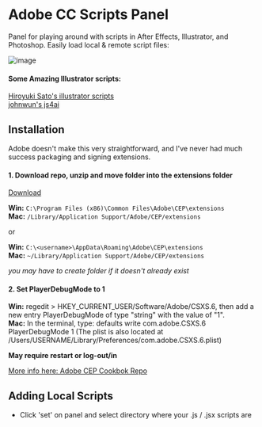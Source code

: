 # Adobe CC Scripts Panel
Panel for playing around with scripts in After Effects, Illustrator, and Photoshop.
Easily load local & remote script files:

![image](https://cloud.githubusercontent.com/assets/444309/15153395/1bc01028-16a7-11e6-99d5-ce4f1cff2ee1.png)

#### Some Amazing Illustrator scripts:
[Hiroyuki Sato's illustrator scripts](https://github.com/shspage/illustrator-scripts)  
[johnwun's js4ai](https://github.com/johnwun/js4ai)

## Installation
Adobe doesn't make this very straightforward, and I've never had much success packaging and signing extensions.

#### 1. Download repo, unzip and move folder into the extensions folder
[Download](https://github.com/majman/ai-scripts-panel/archive/master.zip)

**Win:** `C:\Program Files (x86)\Common Files\Adobe\CEP\extensions`  
**Mac:** `/Library/Application Support/Adobe/CEP/extensions`

or

**Win:** `C:\<username>\AppData\Roaming\Adobe\CEP\extensions`  
**Mac:** `~/Library/Application Support/Adobe/CEP/extensions`

*you may have to create folder if it doesn't already exist*

#### 2. Set PlayerDebugMode to 1

**Win:** regedit > HKEY_CURRENT_USER/Software/Adobe/CSXS.6, then add a new entry PlayerDebugMode of type "string" with the value of "1".  
**Mac:** In the terminal, type: defaults write com.adobe.CSXS.6 PlayerDebugMode 1
(The plist is also located at /Users/USERNAME/Library/Preferences/com.adobe.CSXS.6.plist)

**May require restart or log-out/in**

[More info here: Adobe CEP Cookbok Repo](https://github.com/Adobe-CEP/CEP-Resources/wiki/CEP-6-HTML-Extension-Cookbook-for-CC-2015#where-are-the-extensions)


## Adding Local Scripts
- Click 'set' on panel and select directory where your .js / .jsx scripts are